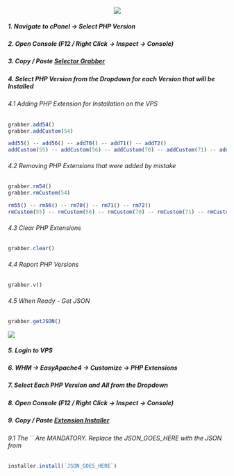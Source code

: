 <p align="center"><img src="https://cloudypro.com/wp-content/uploads/2015/05/cpanel-logo-300x108.png"></img></p>


##### 1. Navigate to cPanel -> Select PHP Version
##### 2. Open Console (F12 / Right Click -> Inspect -> Console)
##### 3. Copy / Paste <a href="https://raw.githubusercontent.com/i-den/utilities/master/JavaScript/selectorGrabber.js">Selector Grabber</a> 
##### 4. Select PHP Version from the Dropdown for each Version that will be Installed

###### 4.1 Adding PHP Extension for Installation on the VPS
```javascript
grabber.add54()
grabber.addCustom(54)

add55() -- add56() -- add70() -- add71() -- add72()
addCustom(55) -- addCustom(56) -- addCustom(70) -- addCustom(71) -- addCustom(72)
```

###### 4.2 Removing PHP Extensions that were added by mistake
```javascript
grabber.rm54()
grabber.rmCustom(54)

rm55() -- rm56() -- rm70() -- rm71() -- rm72()
rmCustom(55) -- rmCustom(56) -- rmCustom(70) -- rmCustom(71) -- rmCustom(72)
```

###### 4.3 Clear PHP Extensions
```javascript
grabber.clear()
```

###### 4.4 Report PHP Versions
```javascript
grabber.v()
```

###### 4.5 When Ready - Get JSON
```javascript
grabber.getJSON()
```
<img src="https://prnt.sc/j2n42m"></img>


##### 5. Login to VPS
##### 6. WHM -> EasyApache4 -> Customize -> PHP Extensions
##### 7. Select Each PHP Version and All from the Dropdown
##### 8. Open Console (F12 / Right Click -> Inspect -> Console)
##### 9. Copy / Paste <a href="https://raw.githubusercontent.com/i-den/utilities/master/JavaScript/extInstaller.js">Extension Installer</a>

###### 9.1 The `` Are MANDATORY. Replace the JSON_GOES_HERE with the JSON from 
```javascript
installer.install(`JSON_GOES_HERE`)
```





